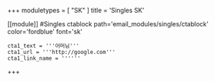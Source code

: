 +++
moduletypes = [ "SK" ]
title = 'Singles SK'

[[module]] #Singles ctablock
path='email_modules/singles/ctablock'
color='fordblue'
font='sk'
	
	cta1_text = '''어머님'''
	cta1_url = '''http://google.com'''
	cta1_link_name = ''''''

+++